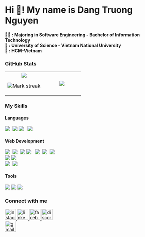 <h1 align="left">Hi 👋! My name is Dang Truong Nguyen</h1>

<h4 align="left">🧑‍💻 : Majoring in Software Engineering - Bachelor of Information Technology<br>🏫 : University of Science - Vietnam National University<br>📍 : HCM-Vietnam</h4>

### **GitHub Stats**

<table><tbody><tr border="none"><td width="50%" align="center">
<img align="center" src="https://readme-stats-fork-mauve.vercel.app/api/?username=trngnneeee&theme=dark&show_icons=true&count_private=true">

<img alt="Mark streak" src="https://github-readme-streak-stats-five-roan.vercel.app?user=trngnneeee&theme=dark"></td><td width="50%" align="center">
<img align="center" src="https://readme-stats-fork-mauve.vercel.app/api/top-langs/?username=trngnneeee&theme=dark&hide_border=false&no-bg=true&no-frame=true&langs_count=6"></td></tr></tbody></table>

### **My Skills**

#### Languages
<img src="https://img.shields.io/badge/C++-%2300599C.svg?logo=c%2B%2B&logoColor=white"> 
<img src="https://img.shields.io/badge/JavaScript-F7DF1E?logo=javascript&logoColor=000">
<img src="https://img.shields.io/badge/TypeScript-3178C6?logo=typescript&logoColor=fff">  
<img src="https://img.shields.io/badge/Python-3776AB?logo=python&logoColor=fff">

#### Web Development
<img src="https://img.shields.io/badge/HTML-%23E34F26.svg?logo=html5&logoColor=white"> 
<img src="https://img.shields.io/badge/CSS-1572B6?logo=css3&logoColor=fff"> 
<img src="https://img.shields.io/badge/Pug-A86454?logo=pug&logoColor=white">
<img src="https://img.shields.io/badge/Sass-C69?logo=sass&logoColor=fff">  
<img src="https://img.shields.io/badge/React-61DAFB?logo=react&logoColor=white"> 
<img src="https://img.shields.io/badge/Next.js-black?logo=next.js&logoColor=white"> 
<img src="https://img.shields.io/badge/Tailwind%20CSS-%2338B2AC.svg?logo=tailwind-css&logoColor=white"> 
</br>
<img src="https://img.shields.io/badge/Node.js-6DA55F?logo=node.js&logoColor=white">
<img src="https://img.shields.io/badge/Express.js-000000?logo=express&logoColor=white">
</br>
<img src="https://img.shields.io/badge/Firebase-039BE5?logo=Firebase&logoColor=white"> 
<img src="https://img.shields.io/badge/MongoDB-%234ea94b.svg?logo=mongodb&logoColor=white">

#### Tools
<p align="left">
  <img src="https://img.shields.io/badge/Postman-FF6C37?logo=postman&logoColor=white">
  <img src="https://img.shields.io/badge/Git-F05032?logo=git&logoColor=white">
  <img src="https://img.shields.io/badge/SFML-8CC445?logo=sfml&logoColor=white">
</p>

### **Connect with me**
<div align="left">
  <a href="https://www.instagram.com/trngn.neee" target="_blank">
    <img src="https://img.shields.io/static/v1?message=Instagram&logo=instagram&label=&color=E4405F&logoColor=white&labelColor=&style=for-the-badge" height="35" alt="instagram logo"  />
  </a>
  <a href="https://www.linkedin.com/in/nguy%C3%AAn-tr%C6%B0%E1%BB%9Dng-8a075934b/" target="_blank">
    <img src="https://img.shields.io/static/v1?message=LinkedIn&logo=linkedin&label=&color=0077B5&logoColor=white&labelColor=&style=for-the-badge" height="35" alt="linkedin logo"  />
  </a>
  <a href="https://www.facebook.com/trngn.neee" target="_blank">
    <img src="https://img.shields.io/static/v1?message=Facebook&logo=facebook&label=&color=1877F2&logoColor=white&labelColor=&style=for-the-badge" height="35" alt="facebook logo"  />
  </a>
  <a href="https://discord.com/invite/2219" target="_blank">
    <img src="https://img.shields.io/static/v1?message=Discord&logo=discord&label=&color=7289DA&logoColor=white&labelColor=&style=for-the-badge" height="35" alt="discord logo"  />
  </a>
</div>

<img src="https://img.shields.io/static/v1?message=dtn06052005@gmail.com&logo=gmail&label=&color=D14836&logoColor=white&labelColor=&style=for-the-badge" height="35" alt="gmail logo"  />

